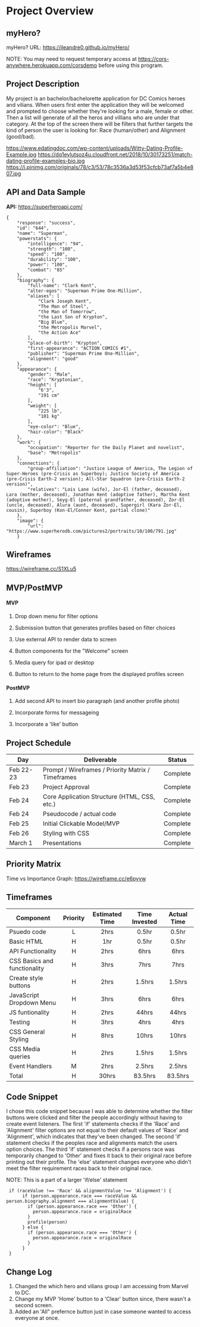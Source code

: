 # Project Overview

## myHero?

myHero? URL: https://ileandre0.github.io/myHero/

NOTE: You may need to request temporary access at https://cors-anywhere.herokuapp.com/corsdemo before using this program.

## Project Description

My project is an bachelor/bachelorette application for DC Comics heroes and vilians. When users first enter the application they will be welcomed and prompted to choose whether they're looking for a male, female or other. Then a list will generate of all the heros and villians who are under that category. At the top of the screen there will be filters that further targets the kind of person the user is looking for: Race (human/other) and Alignment (good/bad).

https://www.edatingdoc.com/wp-content/uploads/Witty-Dating-Profile-Example.jpg
https://dq1eylutsoz4u.cloudfront.net/2018/10/30173251/match-dating-profile-examples-bio.jpg
https://i.pinimg.com/originals/78/c3/53/78c3536a3d53f53cfcb73af7a5b4e807.jpg

## API and Data Sample

**API:** https://superheroapi.com/
```
{
    "response": "success",
    "id": "644",
    "name": "Superman",
    "powerstats": {
        "intelligence": "94",
        "strength": "100",
        "speed": "100",
        "durability": "100",
        "power": "100",
        "combat": "85"
    },
    "biography": {
        "full-name": "Clark Kent",
        "alter-egos": "Superman Prime One-Million",
        "aliases": [
            "Clark Joseph Kent",
            "The Man of Steel",
            "the Man of Tomorrow",
            "the Last Son of Krypton",
            "Big Blue",
            "the Metropolis Marvel",
            "the Action Ace"
        ],
        "place-of-birth": "Krypton",
        "first-appearance": "ACTION COMICS #1",
        "publisher": "Superman Prime One-Million",
        "alignment": "good"
    },
    "appearance": {
        "gender": "Male",
        "race": "Kryptonian",
        "height": [
            "6'3",
            "191 cm"
        ],
        "weight": [
            "225 lb",
            "101 kg"
        ],
        "eye-color": "Blue",
        "hair-color": "Black"
    },
    "work": {
        "occupation": "Reporter for the Daily Planet and novelist",
        "base": "Metropolis"
    },
    "connections": {
        "group-affiliation": "Justice League of America, The Legion of Super-Heroes (pre-Crisis as Superboy); Justice Society of America (pre-Crisis Earth-2 version); All-Star Squadron (pre-Crisis Earth-2 version)",
        "relatives": "Lois Lane (wife), Jor-El (father, deceased), Lara (mother, deceased), Jonathan Kent (adoptive father), Martha Kent (adoptive mother), Seyg-El (paternal grandfather, deceased), Zor-El (uncle, deceased), Alura (aunt, deceased), Supergirl (Kara Zor-El, cousin), Superboy (Kon-El/Conner Kent, partial clone)"
    },
    "image": {
        "url": "https://www.superherodb.com/pictures2/portraits/10/100/791.jpg"
    }

```
## Wireframes

https://wireframe.cc/S1XLu5

## MVP/PostMVP

#### MVP 

1) Drop down menu for filter options

2) Submission button that generates profiles based on filter choices

3) Use external API to render data to screen

4) Button components for the "Welcome" screen

5) Media query for ipad or desktop

6)  Button to return to the home page from the displayed profiles screen 


#### PostMVP  

1) Add second API to insert bio paragraph (and another profile photo)

2) Incorporate forms for messageing

3) Incorporate a 'like' button


## Project Schedule

|  Day | Deliverable | Status
|---|---| ---|
|Feb 22-23| Prompt / Wireframes / Priority Matrix / Timeframes | Complete
|Feb 23| Project Approval | Complete
|Feb 24| Core Application Structure (HTML, CSS, etc.) | Complete
|Feb 24| Pseudocode / actual code | Complete
|Feb 25| Initial Clickable Model/MVP  | Complete
|Feb 26| Styling with CSS | Complete
|March 1| Presentations | Complete

## Priority Matrix

Time vs Importance Graph: https://wireframe.cc/e6pyvw

## Timeframes

| Component | Priority | Estimated Time | Time Invested | Actual Time |
| --- | :---: |  :---: | :---: | :---: |
| Psuedo code | L | 2hrs | 0.5hr | 0.5hr |
| Basic HTML | H | 1hr| 0.5hr | 0.5hr |
| API Functionality | H | 2hrs| 6hrs | 6hrs |
| CSS Basics and functionality | H | 3hrs| 7hrs | 7hrs |
| Create style buttons | H | 2hrs| 1.5hrs | 1.5hrs |
| JavaScript Dropdown Menu | H | 3hrs| 6hrs | 6hrs |
| JS funtionality | H | 2hrs | 44hrs | 44hrs |
| Testing | H | 3hrs | 4hrs | 4hrs |
| CSS General Styling | H | 8hrs | 10hrs | 10hrs |
| CSS Media queries | H | 2hrs | 1.5hrs | 1.5hrs |
| Event Handlers | M | 2hrs | 2.5hrs | 2.5hrs |
| Total | H | 30hrs | 83.5hrs | 83.5hrs |

## Code Snippet

I chose this code snippet because I was able to determine whether the filter buttons were clicked and filter the people accordingly without having to create event listeners. The first 'if' statements checks if the 'Race' and 'Alignment' filter options are not equal to their default values of 'Race' and 'Alignment', which indicates that they've been changed. The second 'if' statement checks if the peoples race and alignments match the users option choices. The third 'if' statement checks if a persons race was temporarily changed to 'Other' and fixes it back to their original race before printing out their profile. The 'else' statement changes everyone who didn't meet the filter requirement races back to their original race.

NOTE: This is a part of a larger 'if/else' statement

```
 if (raceValue !== 'Race' && alignmentValue !== 'Alignment') {             
      if (person.appearance.race === raceValue && person.biography.alignment === alignmentValue) { 
        if (person.appearance.race === 'Other') {                             
          person.appearance.race = originalRace
        }
        profile(person)                                                       
      } else {
        if (person.appearance.race === 'Other') {
          person.appearance.race = originalRace
        }
      }
 } 
```

## Change Log
 1) Changed the which hero and vilians group I am accessing from Marvel to DC.
 2) Change my MVP 'Home' button to a 'Clear' button since, there wasn't a second screen.
 3) Added an 'All" prefernce button just in case someone wanted to access everyone at once.
